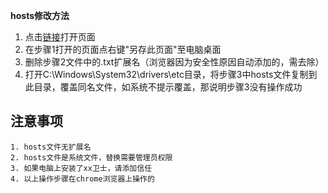 **hosts修改方法**
 1. 点击[链接](https://raw.githubusercontent.com/karelyang/KarelHosts/master/hosts)打开页面
 2. 在步骤1打开的页面点右键"另存此页面"至电脑桌面
 3. 删除步骤2文件中的.txt扩展名（浏览器因为安全性原因自动添加的，需去除）
 4. 打开C:\Windows\System32\drivers\etc目录，将步骤3中hosts文件复制到此目录，覆盖同名文件，如系统不提示覆盖，那说明步骤3没有操作成功
 
注意事项
----
    1. hosts文件无扩展名
    2. hosts文件是系统文件，替换需要管理员权限
    3. 如果电脑上安装了xx卫士，请添加信任
    4. 以上操作步骤在chrome浏览器上操作的
